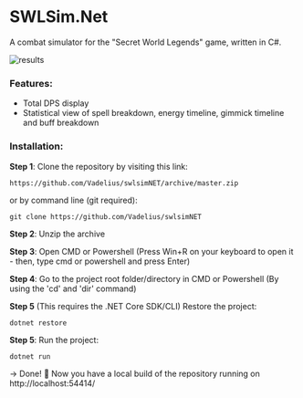 # SWLSim.Net

A combat simulator for the "Secret World Legends" game, written in C#.

![results](https://cdn.discordapp.com/attachments/346430900252442624/364544409137577984/unknown.png)

### Features:

* Total DPS display
* Statistical view of spell breakdown, energy timeline, gimmick timeline and buff breakdown

### Installation:

**Step 1**: Clone the repository by visiting this link:

```
https://github.com/Vadelius/swlsimNET/archive/master.zip
```
or by command line (git required):
```
git clone https://github.com/Vadelius/swlsimNET
```

**Step 2**: Unzip the archive

**Step 3**: Open CMD or Powershell (Press Win+R on your keyboard to open it - then, type cmd or powershell and press Enter)

**Step 4**: Go to the project root folder/directory in CMD or Powershell (By using the 'cd' and 'dir' command)

**Step 5** (This requires the .NET Core SDK/CLI) Restore the project:
```
dotnet restore
```
**Step 5**: Run the project:
```
dotnet run
```

-> Done! 🎉  Now you have a local build of the repository running on http://localhost:54414/
